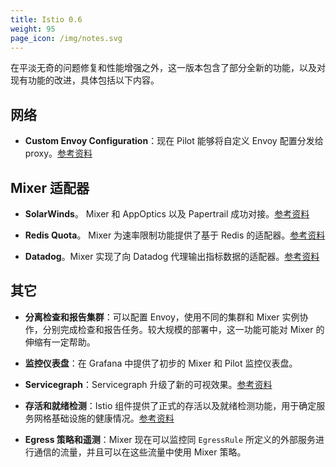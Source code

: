 ```yaml
---
title: Istio 0.6
weight: 95
page_icon: /img/notes.svg
---
```


在平淡无奇的问题修复和性能增强之外，这一版本包含了部分全新的功能，以及对现有功能的改进，具体包括以下内容。

## 网络

- **Custom Envoy Configuration**：现在 Pilot 能够将自定义 Envoy 配置分发给 proxy。[参考资料](https://github.com/mandarjog/istioluawebhook)

## Mixer 适配器

- **SolarWinds**。 Mixer 和 AppOptics 以及 Papertrail 成功对接。[参考资料](/docs/reference/config/policy-and-telemetry/adapters/solarwinds/)

- **Redis Quota**。 Mixer 为速率限制功能提供了基于 Redis 的适配器。[参考资料](/docs/reference/config/policy-and-telemetry/adapters/redisquota/)

- **Datadog**。Mixer 实现了向 Datadog 代理输出指标数据的适配器。[参考资料](/docs/reference/config/policy-and-telemetry/adapters/datadog/)

## 其它

- **分离检查和报告集群**：可以配置 Envoy，使用不同的集群和 Mixer 实例协作，分别完成检查和报告任务。较大规模的部署中，这一功能可能对 Mixer 的伸缩有一定帮助。

- **监控仪表盘**：在 Grafana 中提供了初步的 Mixer 和 Pilot 监控仪表盘。

- **Servicegraph**：Servicegraph 升级了新的可视效果。[参考资料](/zh/docs/tasks/telemetry/servicegraph/)

- **存活和就绪检测**：Istio 组件提供了正式的存活以及就绪检测功能，用于确定服务网格基础设施的健康情况。[参考资料](/zh/docs/tasks/security/health-check/)

- **Egress 策略和遥测**：Mixer 现在可以监控同 `EgressRule` 所定义的外部服务进行通信的流量，并且可以在这些流量中使用 Mixer 策略。
